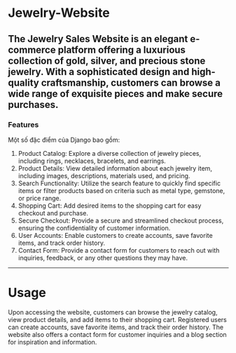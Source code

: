 # Jewelry-Website
The Jewelry Sales Website is an elegant e-commerce platform offering a luxurious collection of gold, silver, and precious stone jewelry. With a sophisticated design and high-quality craftsmanship, customers can browse a wide range of exquisite pieces and make secure purchases.
---
### Features
Một số đặc điểm của Django bao gồm:

1. Product Catalog: Explore a diverse collection of jewelry pieces, including rings, necklaces, bracelets, and earrings.
2. Product Details: View detailed information about each jewelry item, including images, descriptions, materials used, and pricing.
3. Search Functionality: Utilize the search feature to quickly find specific items or filter products based on criteria such as metal type, gemstone, or price range.
4. Shopping Cart: Add desired items to the shopping cart for easy checkout and purchase.
5. Secure Checkout: Provide a secure and streamlined checkout process, ensuring the confidentiality of customer information.
6. User Accounts: Enable customers to create accounts, save favorite items, and track order history.
7. Contact Form: Provide a contact form for customers to reach out with inquiries, feedback, or any other questions they may have.

---
# Usage
Upon accessing the website, customers can browse the jewelry catalog, view product details, and add items to their shopping cart. Registered users can create accounts, save favorite items, and track their order history. The website also offers a contact form for customer inquiries and a blog section for inspiration and information.

